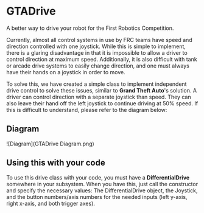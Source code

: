 # GTADrive
A better way to drive your robot for the First Robotics Competition.

Currently, almost all control systems in use by FRC teams have speed and direction controlled with one joystick. While this is simple to implement, there is a glaring disadvantage in that it is impossible to allow a driver to control direction at maximum speed. Additionally, it is also difficult with tank or arcade drive systems to easily change direction, and one must always have their hands on a joystick in order to move.

To solve this, we have created a simple class to implement independent drive control to solve these issues, similar to __Grand Theft Auto__'s solution. A driver can control direction with a separate joystick than speed. They can also leave their hand off the left joystick to continue driving at 50% speed. If this is difficult to understand, please refer to the diagram below:

## Diagram

![Diagram](GTADrive Diagram.png)

## Using this with your code

To use this drive class with your code, you must have a **DifferentialDrive** somewhere in your subsystem. When you have this, just call the constructor and specify the necessary values: The DifferentialDrive object, the Joystick, and the button numbers/axis numbers for the needed inputs (left y-axis, right x-axis, and both trigger axes).

